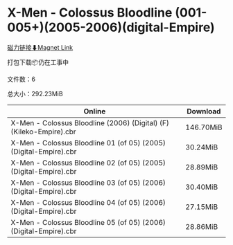 # X-Men - Colossus Bloodline (001-005+)(2005-2006)(digital-Empire)

[磁力链接⬇Magnet Link](magnet:?xt=urn:btih:f82792a816839ecc9a2f9cc4caf78391fc527f77&dn=X-Men%20-%20Colossus%20Bloodline%20%28001-005%2B%29%282005-2006%29%28digital-Empire%29)

打包下载📦仍在工事中

文件数：6

总大小：292.23MiB

Online | Download
--- | ---
X-Men - Colossus Bloodline (2006) (Digital) (F) (Kileko-Empire).cbr | 146.70MiB
X-Men - Colossus Bloodline 01 (of 05) (2005) (Digital-Empire).cbr | 30.24MiB
X-Men - Colossus Bloodline 02 (of 05) (2005) (Digital-Empire).cbr | 28.89MiB
X-Men - Colossus Bloodline 03 (of 05) (2006) (Digital-Empire).cbr | 30.40MiB
X-Men - Colossus Bloodline 04 (of 05) (2006) (Digital-Empire).cbr | 27.15MiB
X-Men - Colossus Bloodline 05 (of 05) (2006) (Digital-Empire).cbr | 28.86MiB